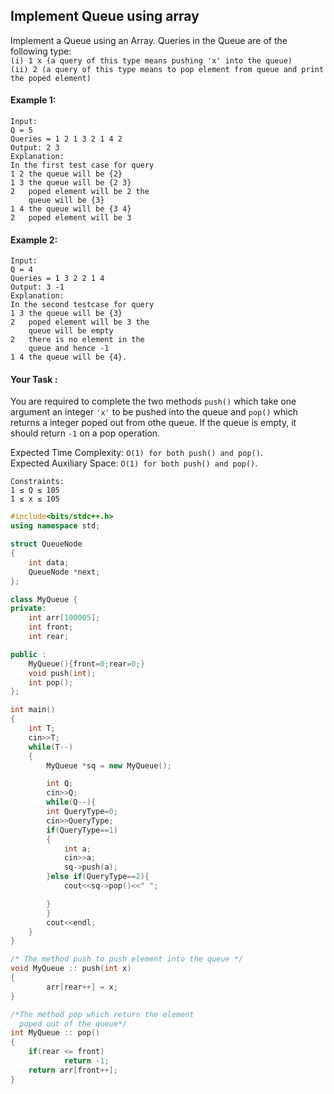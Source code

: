 ## Implement Queue using array

Implement a Queue using an Array. Queries in the Queue are of the following type:  
`(i) 1 x (a query of this type means pushing 'x' into the queue)`  
`(ii) 2 (a query of this type means to pop element from queue and print the poped element)`

#### Example 1:

```
Input:
Q = 5
Queries = 1 2 1 3 2 1 4 2
Output: 2 3
Explanation:
In the first test case for query
1 2 the queue will be {2}
1 3 the queue will be {2 3}
2   poped element will be 2 the
    queue will be {3}
1 4 the queue will be {3 4}
2   poped element will be 3
```

#### Example 2:

```
Input:
Q = 4
Queries = 1 3 2 2 1 4
Output: 3 -1
Explanation:
In the second testcase for query
1 3 the queue will be {3}
2   poped element will be 3 the
    queue will be empty
2   there is no element in the
    queue and hence -1
1 4 the queue will be {4}.
```

#### Your Task :

You are required to complete the two methods `push()` which take one argument an integer `'x'` to be pushed into the queue and `pop()` which returns a integer poped out from othe queue. If the queue is empty, it should return `-1` on a pop operation.

Expected Time Complexity: `O(1) for both push() and pop()`.  
Expected Auxiliary Space: `O(1) for both push() and pop()`.

```
Constraints:
1 ≤ Q ≤ 105
1 ≤ x ≤ 105
```

```c++
#include<bits/stdc++.h>
using namespace std;

struct QueueNode
{
    int data;
    QueueNode *next;
};

class MyQueue {
private:
    int arr[100005];
    int front;
    int rear;

public :
    MyQueue(){front=0;rear=0;}
    void push(int);
    int pop();
};

int main()
{
    int T;
    cin>>T;
    while(T--)
    {
        MyQueue *sq = new MyQueue();

        int Q;
        cin>>Q;
        while(Q--){
        int QueryType=0;
        cin>>QueryType;
        if(QueryType==1)
        {
            int a;
            cin>>a;
            sq->push(a);
        }else if(QueryType==2){
            cout<<sq->pop()<<" ";

        }
        }
        cout<<endl;
    }
}

/* The method push to push element into the queue */
void MyQueue :: push(int x)
{
        arr[rear++] = x;
}

/*The method pop which return the element
  poped out of the queue*/
int MyQueue :: pop()
{
    if(rear <= front)
            return -1;
    return arr[front++];
}

```
